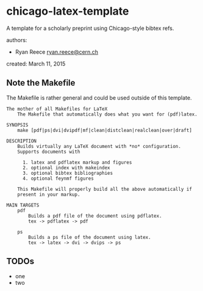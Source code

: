 chicago-latex-template
===============================================================================

A template for a scholarly preprint using Chicago-style bibtex refs. 

authors:

-   Ryan Reece ryan.reece@cern.ch

created: March 11, 2015


Note the Makefile
-------------------------------------------------------------------------------

The Makefile is rather general and could be used outside of this template.

    The mother of all Makefiles for LaTeX
        The Makefile that automatically does what you want for (pdf)latex.
    
    SYNOPSIS
        make [pdf|ps|dvi|dvipdf|mf|clean|distclean|realclean|over|draft]
    
    DESCRIPTION
        Builds virtually any LaTeX document with *no* configuration.
        Supports documents with
    
          1. latex and pdflatex markup and figures
          2. optional index with makeindex
          3. optional bibtex bibliographies
          4. optional feynmf figures
    
        This Makefile will properly build all the above automatically if
        present in your markup.
    
    MAIN TARGETS
        pdf
            Builds a pdf file of the document using pdflatex.
            tex -> pdflatex -> pdf
            
        ps
            Builds a ps file of the document using latex.
            tex -> latex -> dvi -> dvips -> ps


TODOs
-------------------------------------------------------------------------------

-   one
-   two

